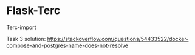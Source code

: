 # Flask-Terc
Terc-import

Task 3 solution: https://stackoverflow.com/questions/54433522/docker-compose-and-postgres-name-does-not-resolve
